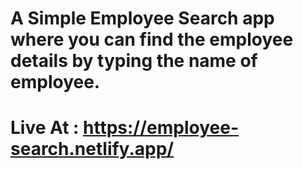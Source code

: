 # A Simple Employee Search app where you can find the employee details by typing the name of employee.
# Live At : https://employee-search.netlify.app/

